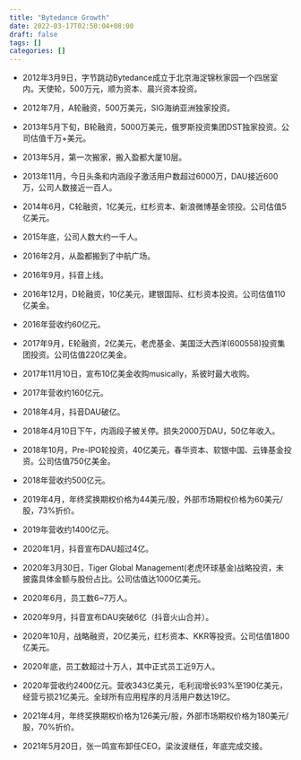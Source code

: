 ```yaml
---
title: "Bytedance Growth"
date: 2022-03-17T02:50:04+08:00
draft: false
tags: []
categories: []
---
```


- 2012年3月9日，字节跳动Bytedance成立于北京海淀锦秋家园一个四居室内。天使轮，500万元，顺为资本、晨兴资本投资。

- 2012年7月，A轮融资，500万美元，SIG海纳亚洲独家投资。

- 2013年5月下旬，B轮融资，5000万美元，俄罗斯投资集团DST独家投资。公司估值千万+美元。

- 2013年5月，第一次搬家，搬入盈都大厦10层。

- 2013年11月，今日头条和内涵段子激活用户数超过6000万，DAU接近600万，公司人数接近一百人。

- 2014年6月，C轮融资，1亿美元，红杉资本、新浪微博基金领投。公司估值5亿美元。

- 2015年底，公司人数大约一千人。

- 2016年2月，从盈都搬到了中航广场。

- 2016年9月，抖音上线。

- 2016年12月，D轮融资，10亿美元，建银国际、红杉资本投资。公司估值110亿美金。

- 2016年营收约60亿元。

- 2017年9月，E轮融资，2亿美元，老虎基金、美国泛大西洋(600558)投资集团投资。公司估值220亿美金。

- 2017年11月10日，宣布10亿美金收购musically，系彼时最大收购。

- 2017年营收约160亿元。

- 2018年4月，抖音DAU破亿。

- 2018年4月10日下午，内涵段子被关停。损失2000万DAU，50亿年收入。

- 2018年10月，Pre-IPO轮投资，40亿美元，春华资本、软银中国、云锋基金投资。公司估值750亿美金。

- 2018年营收约500亿元。

- 2019年4月，年终奖换期权价格为44美元/股，外部市场期权价格为60美元/股，73%折价。

- 2019年营收约1400亿元。

- 2020年1月，抖音宣布DAU超过4亿。

- 2020年3月30日，Tiger Global Management(老虎环球基金)战略投资，未披露具体金额与股份占比。公司估值达1000亿美元。

- 2020年6月，员工数6~7万人。

- 2020年9月，抖音宣布DAU突破6亿（抖音火山合并）。

- 2020年10月，战略融资，20亿美元，红杉资本、KKR等投资。公司估值1800亿美元。

- 2020年底，员工数超过十万人，其中正式员工近9万人。

- 2020年营收约2400亿元。营收343亿美元，毛利润增长93%至190亿美元，经营亏损21亿美元。全球所有应用程序的月活用户数达19亿。

- 2021年4月，年终奖换期权价格为126美元/股，外部市场期权价格为180美元/股，70%折价。

- 2021年5月20日，张一鸣宣布卸任CEO，梁汝波继任，年底完成交接。

